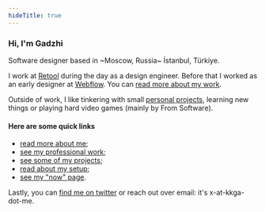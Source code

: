 ```yaml
---
hideTitle: true
---
```


### Hi, I'm Gadzhi

Software designer based in ~Moscow, Russia~ İstanbul, Türkiye.

I work at [Retool](https://retool.com) during the day as a design engineer.
Before that I worked as an early designer at [Webflow](https://webflow.com). You
can [read more about my work](work.md).

Outside of work, I like tinkering with small [personal projects](projects),
learning new things or playing hard video games (mainly by From Software).

#### Here are some quick links

- [read more about me](about);
- [see my professional work](work);
- [see some of my projects](projects);
- [read about my setup](uses);
- [see my "now" page](now).

Lastly, you can [find me on twitter](https://twitter.com/@kkga_) or reach out
over email: it's x-at-kkga-dot-me.
